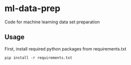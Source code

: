 # ml-data-prep
Code for machine learning data set preparation

## Usage
First, install required python packages from requirements.txt
```
pip install -r requirements.txt
```
